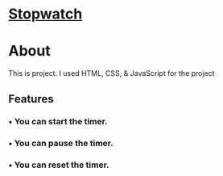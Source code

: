 # [Stopwatch](https://02abhishekchoudhary.github.io/Stopwatch)

# About
This is  project. I used HTML, CSS, & JavaScript for the project
## Features
   ### • You can start the timer.
   ### • You can pause the timer.
   ### • You can reset the timer.
